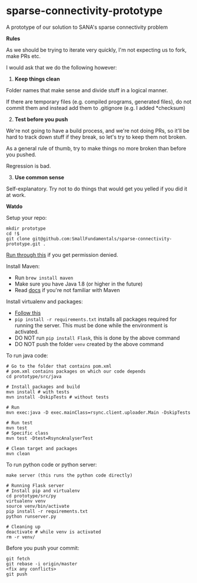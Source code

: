 # sparse-connectivity-prototype
A prototype of our solution to SANA's sparse connectivity problem

**Rules**

As we should be trying to iterate very quickly, I'm not expecting us to fork, make PRs etc.

I would ask that we do the following however:

1. **Keep things clean**

  Folder names that make sense and divide stuff in a logical manner.
  
  If there are temporary files (e.g. compiled programs, generated files), do not commit them and instead add them to .gitignore (e.g. I added *checksum)
  
2. **Test before you push**

  We're not going to have a build process, and we're not doing PRs, so it'll be hard to track down stuff if they break, so let's try to keep them not broken.
  
  As a general rule of thumb, try to make things no more broken than before you pushed. 
  
  Regression is bad.
  
3. **Use common sense**

  Self-explanatory. Try not to do things that would get you yelled if you did it at work.
  
  
**Watdo**

Setup your repo:
```shell
mkdir prototype
cd !$
git clone git@github.com:SmallFundamentals/sparse-connectivity-prototype.git .
```

[Run through this](https://help.github.com/articles/error-permission-denied-publickey/) if you get permission denied.

Install Maven:
- Run `brew install maven`
- Make sure you have Java 1.8 (or higher in the future)
- Read [docs](http://maven.apache.org/guides/) if you're not familiar with Maven

Install virtualenv and packages:
- [Follow this](http://flask.pocoo.org/docs/0.11/installation/)
- `pip install -r requirements.txt` installs all packages required for running the server. This must be done while the environment is activated. 
- DO NOT run `pip install Flask`, this is done by the above command
- DO NOT push the folder `venv` created by the above command

To run java code:
```shell
# Go to the folder that contains pom.xml
# pom.xml contains packages on which our code depends
cd prototype/src/java

# Install packages and build 
mvn install # with tests
mvn install -DskipTests # without tests

# Run
mvn exec:java -D exec.mainClass=rsync.client.uploader.Main -DskipTests

# Run test
mvn test
# Specific class
mvn test -Dtest=RsyncAnalyserTest

# Clean target and packages
mvn clean
```

To run python code or python server:
```shell
make server (this runs the python code directly)

# Running Flask server
# Install pip and virtualenv
cd prototype/src/py
virtualenv venv
source venv/bin/activate
pip install -r requirements.txt
python runserver.py

# Cleaning up
deactivate # while venv is activated
rm -r venv/
```


Before you push your commit:
```shell
git fetch
git rebase -i origin/master
<fix any conflicts>
git push
```
